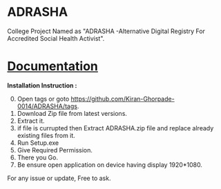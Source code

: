 # ADRASHA
College Project Named as "ADRASHA -Alternative Digital Registry For Accredited Social Health Activist".

# [Documentation](./Documentation/Documentation.md)

**Installation Instruction :**

0. Open tags or goto https://github.com/Kiran-Ghorpade-0014/ADRASHA/tags.
1. Download Zip file from latest versions.
2. Extract it.
3. if file is currupted then Extract ADRASHA.zip file and replace already existing files from it.
4. Run Setup.exe
5. Give Required Permission.
6. There you Go.
7. Be ensure open application on device having display 1920*1080.

For any issue or update, Free to ask.
